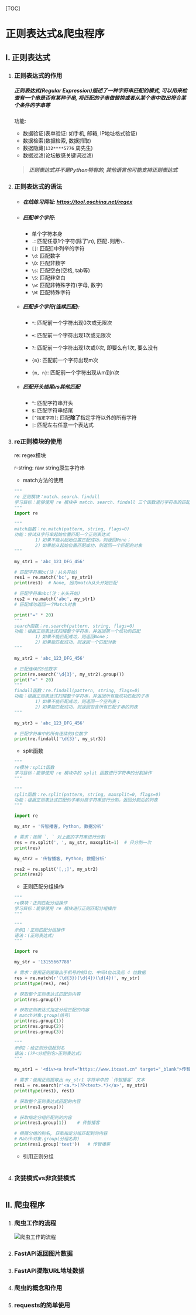 [TOC]

# 正则表达式&爬虫程序

## I. 正则表达式

1. ### 正则表达式的作用

    ##### 正则表达式(Regular Expression)描述了一种字符串匹配的模式, 可以用来检查有一个串是否有某种子串, 将匹配的子串做替换或者从某个串中取出符合某个条件的字串等

    功能:

    - 数据验证(表单验证: 如手机, 邮箱, IP地址格式验证)
    - 数据检索(数据检索, 数据抓取)
    - 数据隐藏(`132****5776` 周先生)
    - 数据过滤(论坛敏感关键词过滤)

    > ##### 正则表达式并不是Python特有的, 其他语言也可能支持正则表达式

2. ### 正则表达式的语法

    - ##### 在线练习网址: https://tool.oschina.net/regex

    - ##### 匹配单个字符:

        - 单个字符本身
        - `.`: 匹配任意1个字符(除了\n), 匹配`.`则用`\.`
        - `[]`: 匹配[]中列举的字符
        - `\d`: 匹配数字
        - `\D`: 匹配非数字
        - `\s`: 匹配空白(空格, tab等)
        - `\S`: 匹配非空白
        - `\w`: 匹配非特殊字符(字母, 数字)
        - `\W`: 匹配特殊字符

    - ##### 匹配多个字符(连续匹配):

        - `*`: 匹配前一个字符出现0次或无限次
        - `+`: 匹配前一个字符出现1次或无限次
        - `?`: 匹配前一个字符出现1次或0次, 即要么有1次, 要么没有

        - `{m}`: 匹配前一个字符出现m次
        - `{m, n}`: 匹配前一个字符出现从m到n次

    - ##### 匹配开头结尾vs其他匹配

        - `^`: 匹配字符串开头
        - `$`: 匹配字符串结尾
        - `[^指定字符]`: 匹配**除了**指定字符以外的所有字符
        - `|`: 匹配左右任意一个表达式

3. ### re正则模块的使用

    re: regex模块

    r-string: raw string原生字符串

    - match方法的使用

    ```python
    """
    re 正则模块：match、search、findall
    学习目标：能够使用 re 模块中 match、search、findall 三个函数进行字符串的匹配
    """
    import re
    
    """
    match函数：re.match(pattern, string, flags=0)
    功能：尝试从字符串起始位置匹配一个正则表达式
            1）如果不能从起始位置匹配成功，则返回None；
            2）如果能从起始位置匹配成功，则返回一个匹配的对象
    """
    
    my_str1 = 'abc_123_DFG_456'
    
    # 匹配字符串bc(注：从头开始)
    res1 = re.match('bc', my_str1)
    print(res1)  # None, 因为match从头开始匹配
    
    # 匹配字符串abc(注：从头开始)
    res2 = re.match('abc', my_str1)
    # 匹配成功返回一个Match对象
    
    print("=" * 20)
    """
    search函数：re.search(pattern, string, flags=0)
    功能：根据正则表达式扫描整个字符串，并返回第一个成功的匹配
            1）如果不能匹配成功，则返回None；
            2）如果能匹配成功，则返回一个匹配对象
    """
    
    my_str2 = 'abc_123_DFG_456'
    
    # 匹配连续的3位数字
    print(re.search('\d{3}', my_str2).group())
    print("=" * 20)
    """
    findall函数：re.findall(pattern, string, flags=0)
    功能：根据正则表达式扫描整个字符串，并返回所有能成功匹配的子串
            1）如果不能匹配成功，则返回一个空列表；
            2）如果能匹配成功，则返回包含所有匹配子串的列表
    """
    
    my_str3 = 'abc_123_DFG_456'
    
    # 匹配字符串中的所有连续的3位数字
    print(re.findall('\d{3}', my_str3))
    ```

    - split函数

    ```python
    """
    re模块：split函数
    学习目标：能够使用 re 模块中的 split 函数进行字符串的分割操作
    """
    
    """
    split函数：re.split(pattern, string, maxsplit=0, flags=0)
    功能：根据正则表达式匹配的子串对原子符串进行分割，返回分割后的列表
    """
    
    import re
    
    my_str = '传智播客, Python, 数据分析'
    
    # 需求：按照 `, ` 对上面的字符串进行分割
    res = re.split(', ', my_str, maxsplit=1)  # 只分割一次
    print(res)
    
    my_str2 = '传智播客, Python; 数据分析'
    
    res2 = re.split('[,;]', my_str2)
    print(res2)
    ```

    - 正则匹配分组操作

    ```python
    """
    re模块：正则匹配分组操作
    学习目标：能够使用 re 模块进行正则匹配分组操作
    """
    
    """
    示例1：正则匹配分组操作
    语法：(正则表达式)
    """
    
    import re
    
    my_str = '13155667788'
    
    # 需求：使用正则提取出手机号的前3位、中间4位以及后 4 位数据
    res = re.match(r'(\d{3})(\d{4})(\d{4})', my_str)
    print(type(res), res)
    
    # 获取整个正则表达式匹配的内容
    print(res.group())
    
    # 获取正则表达式指定分组匹配的内容
    # match对象.group(组号)
    print(res.group(1))
    print(res.group(2))
    print(res.group(3))
    
    """
    示例2：给正则分组起别名
    语法：(?P<分组别名>正则表达式)
    """
    
    my_str1 = '<div><a href="https://www.itcast.cn" target="_blank">传智播客</a><p>Python</p></div>'
    
    # 需求：使用正则提取出 my_str1 字符串中的 `传智播客` 文本
    res1 = re.search(r'<a.*>(?P<text>.*)</a>', my_str1)
    print(type(res1), res1)
    
    # 获取整个正则表达式匹配的内容
    print(res1.group())
    
    # 获取指定分组匹配到的内容
    print(res1.group(1))    # 传智播客
    
    # 根据分组的别名, 获取指定分组匹配到的内容
    # Match对象.group(分组名称)
    print(res1.group('text'))   # 传智播客
    ```

    - 引用正则分组

    ```python
    
    ```

4. ### 贪婪模式vs非贪婪模式

    ```python
    
    ```

## II. 爬虫程序

1. ### 爬虫工作的流程

    ![爬虫工作的流程](爬虫工作的流程.png)

2. ### FastAPI返回图片数据

3. ### FastAPI提取URL地址数据

4. ### 爬虫的概念和作用

5. ### requests的简单使用